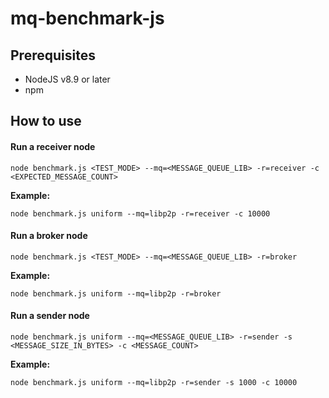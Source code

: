 # mq-benchmark-js

## Prerequisites

- NodeJS v8.9 or later
- npm

## How to use

#### Run a receiver node

```
node benchmark.js <TEST_MODE> --mq=<MESSAGE_QUEUE_LIB> -r=receiver -c <EXPECTED_MESSAGE_COUNT>
```

**Example:**

```
node benchmark.js uniform --mq=libp2p -r=receiver -c 10000
```

#### Run a broker node

```
node benchmark.js <TEST_MODE> --mq=<MESSAGE_QUEUE_LIB> -r=broker
```

**Example:**

```
node benchmark.js uniform --mq=libp2p -r=broker
```

#### Run a sender node

```
node benchmark.js uniform --mq=<MESSAGE_QUEUE_LIB> -r=sender -s <MESSAGE_SIZE_IN_BYTES> -c <MESSAGE_COUNT>
```

**Example:**

```
node benchmark.js uniform --mq=libp2p -r=sender -s 1000 -c 10000
```